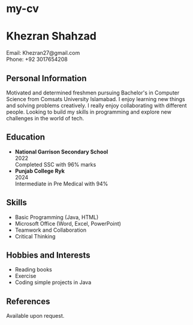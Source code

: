 # my-cv
<head>
<title>My CV</title>
</head>
<body>

<h1>Khezran Shahzad</h1>
<p>Email: Khezran27@gmail.com<br>
Phone: +92 3017654208 </p>

<h2>Personal Information</h2>
<p>Motivated and determined freshmen pursuing Bachelor's in Computer Science from Comsats University Islamabad. I enjoy learning new things and solving problems creatively. I really enjoy collaborating with different people. Looking to build my skills in programming and explore new challenges in the world of tech.</p>

<h2>Education</h2>
<ul>
<li><b>National Garrison Secondary School</b><br> 2022<br> Completed SSC with 96% marks</li>
<li><b> Punjab College Ryk</b><br> 2024<br> Intermediate in Pre Medical with 94%</li>
</ul>

<h2>Skills</h2>
<ul>
<li>Basic Programming (Java, HTML)</li>
<li>Microsoft Office (Word, Excel, PowerPoint)</li>
<li>Teamwork and Collaboration</li>
<li>Critical Thinking</li>    
</ul>

<h2>Hobbies and Interests</h2>
<ul>
<li>Reading books</li>
<li>Exercise</li>
<li>Coding simple projects in Java</li>
</ul>

<h2>References</h2>
<p>Available upon request.</p>

</body>
</html>



